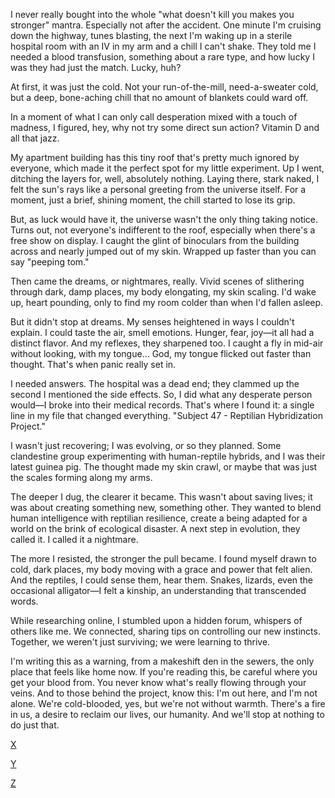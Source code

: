 I never really bought into the whole "what doesn't kill you makes you stronger" mantra. Especially not after the accident. One minute I'm cruising down the highway, tunes blasting, the next I'm waking up in a sterile hospital room with an IV in my arm and a chill I can't shake. They told me I needed a blood transfusion, something about a rare type, and how lucky I was they had just the match. Lucky, huh?

At first, it was just the cold. Not your run-of-the-mill, need-a-sweater cold, but a deep, bone-aching chill that no amount of blankets could ward off.

In a moment of what I can only call desperation mixed with a touch of madness, I figured, hey, why not try some direct sun action? Vitamin D and all that jazz.

My apartment building has this tiny roof that's pretty much ignored by everyone, which made it the perfect spot for my little experiment. Up I went, ditching the layers for, well, absolutely nothing. Laying there, stark naked, I felt the sun's rays like a personal greeting from the universe itself. For a moment, just a brief, shining moment, the chill started to lose its grip.

But, as luck would have it, the universe wasn't the only thing taking notice. Turns out, not everyone's indifferent to the roof, especially when there's a free show on display. I caught the glint of binoculars from the building across and nearly jumped out of my skin. Wrapped up faster than you can say "peeping tom."

Then came the dreams, or nightmares, really. Vivid scenes of slithering through dark, damp places, my body elongating, my skin scaling. I'd wake up, heart pounding, only to find my room colder than when I'd fallen asleep.

But it didn't stop at dreams. My senses heightened in ways I couldn't explain. I could taste the air, smell emotions. Hunger, fear, joy—it all had a distinct flavor. And my reflexes, they sharpened too. I caught a fly in mid-air without looking, with my tongue... God, my tongue flicked out faster than thought. That's when panic really set in.

I needed answers. The hospital was a dead end; they clammed up the second I mentioned the side effects. So, I did what any desperate person would—I broke into their medical records. That's where I found it: a single line in my file that changed everything. "Subject 47 - Reptilian Hybridization Project."

I wasn't just recovering; I was evolving, or so they planned. Some clandestine group experimenting with human-reptile hybrids, and I was their latest guinea pig. The thought made my skin crawl, or maybe that was just the scales forming along my arms.

The deeper I dug, the clearer it became. This wasn't about saving lives; it was about creating something new, something other. They wanted to blend human intelligence with reptilian resilience, create a being adapted for a world on the brink of ecological disaster. A next step in evolution, they called it. I called it a nightmare.

The more I resisted, the stronger the pull became. I found myself drawn to cold, dark places, my body moving with a grace and power that felt alien. And the reptiles, I could sense them, hear them. Snakes, lizards, even the occasional alligator—I felt a kinship, an understanding that transcended words.

While researching online, I stumbled upon a hidden forum, whispers of others like me. We connected, sharing tips on controlling our new instincts. Together, we weren't just surviving; we were learning to thrive.

I'm writing this as a warning, from a makeshift den in the sewers, the only place that feels like home now. If you're reading this, be careful where you get your blood from. You never know what's really flowing through your veins. And to those behind the project, know this: I'm out here, and I'm not alone. We're cold-blooded, yes, but we're not without warmth. There's a fire in us, a desire to reclaim our lives, our humanity. And we'll stop at nothing to do just that.

[X](https://www.reddit.com/r/PageTurner627Horror/)

[Y](https://www.reddit.com/r/nosleep/comments/19aj2dc/i_found_out_why_my_dad_never_talked_about_his/)

[Z](https://www.youtube.com/watch?v=MGd1F6Ay8ho)
